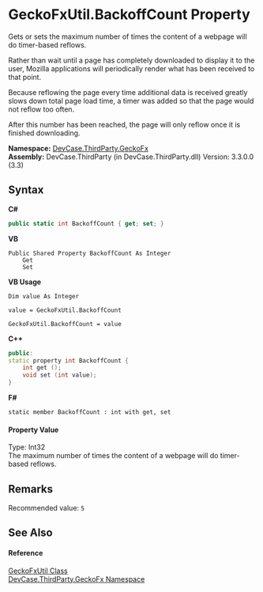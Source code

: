 # GeckoFxUtil.BackoffCount Property 
 

Gets or sets the maximum number of times the content of a webpage will do timer-based reflows. 

 Rather than wait until a page has completely downloaded to display it to the user, Mozilla applications will periodically render what has been received to that point. 

 Because reflowing the page every time additional data is received greatly slows down total page load time, a timer was added so that the page would not reflow too often. 

 After this number has been reached, the page will only reflow once it is finished downloading.

**Namespace:**&nbsp;<a href="N_DevCase_ThirdParty_GeckoFx">DevCase.ThirdParty.GeckoFx</a><br />**Assembly:**&nbsp;DevCase.ThirdParty (in DevCase.ThirdParty.dll) Version: 3.3.0.0 (3.3)

## Syntax

**C#**<br />
``` C#
public static int BackoffCount { get; set; }
```

**VB**<br />
``` VB
Public Shared Property BackoffCount As Integer
	Get
	Set
```

**VB Usage**<br />
``` VB Usage
Dim value As Integer

value = GeckoFxUtil.BackoffCount

GeckoFxUtil.BackoffCount = value
```

**C++**<br />
``` C++
public:
static property int BackoffCount {
	int get ();
	void set (int value);
}
```

**F#**<br />
``` F#
static member BackoffCount : int with get, set

```


#### Property Value
Type: Int32<br />The maximum number of times the content of a webpage will do timer-based reflows.

## Remarks
Recommended value: `5`

## See Also


#### Reference
<a href="T_DevCase_ThirdParty_GeckoFx_GeckoFxUtil">GeckoFxUtil Class</a><br /><a href="N_DevCase_ThirdParty_GeckoFx">DevCase.ThirdParty.GeckoFx Namespace</a><br />